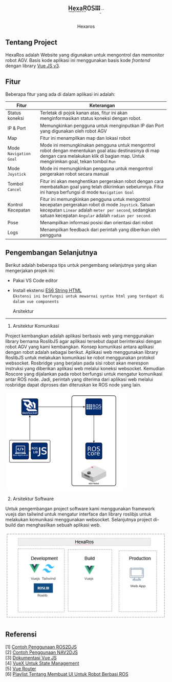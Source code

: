 <div align="center">
  <a href="https://gitlab.com/mbkm/code-repositories/batch-3/manufacture_agv/hexaros-ui/-/tree/master" target="_blank"><img src="/public/assets/images/doc/Logo.jpg" width="100">
  </a>``
  <br>
  <br>
  <p>Hexaros</p>


</div>

## Tentang Project
HexaRos adalah Website yang digunakan untuk mengontrol dan memonitor robot AGV. Basis kode aplikasi ini menggunakan basis kode _frontend_ dengan library [Vue JS v3](https://vuejs.org/).

## Fitur

Beberapa fitur yang ada di dalam aplikasi ini adalah:

| Fitur                  | Keterangan                                                                                                                                                                                                            |
| ---------------------- | --------------------------------------------------------------------------------------------------------------------------------------------------------------------------------------------------------------------- |
| Status koneksi         | Terletak di pojok kanan atas, fitur ini akan menginformasikan status koneksi dengan robot.                                                                                                                            |
| IP & Port              | Memungkinkan pengguna untuk menginputkan IP dan Port yang digunakan oleh robot AGV                                                                                                                                    |
| Map                    | Fitur ini menampilkan map dan lokasi robot                                                                                                                                                                            |
| Mode `Navigation Goal` | Mode ini memungkinakan pengguna untuk mengontrol robot dengan menentukan goal atau destinasinya di map dengan cara melakukan klik di bagian map. Untuk mengirimkan goal, tekan tombol `Run`                     |
| Mode `Joystick`        | Mode ini memungkinkan pengguna untuk mengontrol pergerakan robot secara manual                                                                                                                                        |
| Tombol `Cancel`   | Fitur ini akan menghentikan pergerakan robot dengan cara membatalkan goal yang telah dikirimkan sebelumnya. Fitur ini hanya berfungsi di mode `Navigation Goal`                                                       |
| Kontrol Kecepatan      | Fitur ini memungkinkan pengguna untuk mengontrol kecepatan pergerakan robot di mode `Joystick`. Satuan kecepatan `Linear` adalah `meter per second`, sedangkan satuan kecepatan `Angular` adalah `radian per second`. |
| Pose                   | Menampilkan informasi posisi dan orientasi dari robot                                                                                                                                                                 |
| Logs                   | Menampilkan feedback dari perintah yang diberikan oleh pengguna                                                                                                                                                       |

## Pengembangan Selanjutnya   

Berikut adalah beberapa tips untuk pengembang selanjutnya yang akan mengerjakan projek ini:
- Pakai VS Code editor
- Install ekstensi [ES6 String HTML](https://marketplace.visualstudio.com/items?itemName=Tobermory.es6-string-html)   
  `Ekstensi ini berfungsi untuk mewarnai syntax html yang terdapat di dalam vue components`

  Arsitektur 
-----------

1. Arsitektur Komunikasi 

Project kembangkan adalah aplikasi berbasis web yang menggunakan library bernama RoslibJS agar aplikasi tersebut dapat berinteraksi dengan robot AGV yang kami kembangkan. Konsep komunikasi antara aplikasi dengan robot adalah sebagai berikut. Aplikasi web menggunakan library RoslibJS untuk melakukan komunikasi ke robot menggunakan protokol websocket. Rosbridge yang berjalan pada sisi robot akan merespon instruksi yang diberikan aplikasi web melalui koneksi websocket. Kemudian Roscore yang dijalankan pada robot berfungsi untuk mengatur komunikasi antar ROS node. Jadi, perintah yang diterima dari aplikasi web melalui rosbridge dapat diproses dan diteruskan ke ROS node yang lain.


<img src="/public/assets/images/doc/komunikasi.PNG">



2. Arsitektur Software

Untuk pengembangan project software kami menggunakan framework vuejs dan tailwind untuk mengatur interface dan library roslibjs untuk melakukan komunikasi menggunakan websocket. Selanjutnya project di-build dan menghasilkan sebuah aplikasi web.


<img src="/public/assets/images/doc/software.PNG">


## Referensi

[1] [Contoh Penggunaan ROS2DJS](http://wiki.ros.org/ros2djs/Tutorials/VisualizingAMap)  
[2] [Contoh Penggunaan NAV2DJS](http://wiki.ros.org/nav2djs/Tutorials/CreatingABasicNav2DWidget)  
[3] [Dokumentasi Vue JS](https://vuejs.org/guide/introduction.html)  
[4] [VueX Untuk State Management](https://vuex.vuejs.org)  
[5] [Vue Router](https://router.vuejs.org)  
[6] [Playlist Tentang Membuat UI Untuk Robot Berbasi ROS](https://www.youtube.com/playlist?list=PLK0b4e05LnzagmZCkKIQo9KKqtGo_3aKj)
